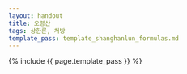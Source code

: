 ```yaml
---
layout: handout
title: 오령산
tags: 상한론, 처방
template_pass: template_shanghanlun_formulas.md
---
```



{% include {{ page.template_pass }} %}